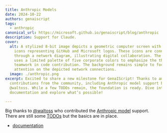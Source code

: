 ```yaml
---
title: Anthropic Models
date: 2024-10-22
authors: genaiscript
tags:
  - anthropic
canonical_url: https://microsoft.github.io/genaiscript/blog/anthropic
description: Support for Claude.
cover:
  alt: A stylized 8-bit image depicts a geometric computer screen with pixelated
    icons representing GitHub and Microsoft logos. These icons are connected
    through a network diagram, illustrating digital collaboration. The image
    uses a limited palette of five corporate colors to emphasize the theme of
    teamwork in code contribution. The background remains simple to focus
    attention on the depicted network connections.
  image: ./anthropic.png
excerpt: Excited to share a new milestone for GenaIScript! Thanks to amazing
  contributions from the community, including Anthropic model support by
  @waltoss. While a few TODOs remain, the foundation is ready. Dive into the
  documentation and explore what’s possible!

---
```


Big thanks to [@waltoss](https://github.com/waltoss) who contributed the [Anthropic model](https://github.com/microsoft/genaiscript/pull/788) support. There are still some [TODOs](https://github.com/microsoft/genaiscript/discussions/790) but the basics are in place.

- [documentation](https://microsoft.github.io/genaiscript/getting-started/configuration/#anthropic)
